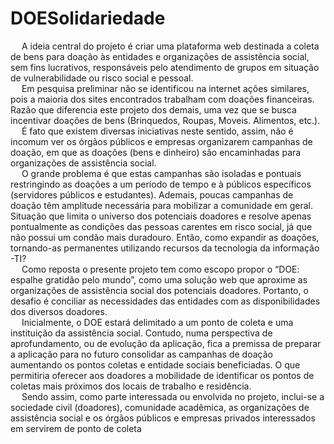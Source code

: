 # DOESolidariedade
<p>
&emsp; A ideia central do projeto é criar uma plataforma web destinada a coleta de bens para
doação às entidades e organizações de assistência social, sem fins lucrativos, responsáveis
pelo atendimento de grupos em situação de vulnerabilidade ou risco social e pessoal.
<br> &emsp; Em pesquisa preliminar não se identificou na internet ações similares, pois a maioria
dos sites encontrados trabalham com doações financeiras. Razão que diferencia este projeto
dos demais, uma vez que se busca incentivar doações de bens (Brinquedos, Roupas, Moveis.
Alimentos, etc.).
<br> &emsp; É fato que existem diversas iniciativas neste sentido, assim, não é incomum ver os
órgãos públicos e empresas organizarem campanhas de doação, em que as doações (bens e
dinheiro) são encaminhadas para organizações de assistência social.
<br> &emsp; O grande problema é que estas campanhas são isoladas e pontuais restringindo as
doações a um período de tempo e à públicos específicos (servidores públicos e estudantes).
 Ademais, poucas campanhas de doação têm amplitude necessária para mobilizar a
comunidade em geral. Situação que limita o universo dos potenciais doadores e resolve
apenas pontualmente as condições das pessoas carentes em risco social, já que não possui um
condão mais duradouro. Então, como expandir as doações, tornando-as permanentes
utilizando recursos da tecnologia da informação -TI?
<br> &emsp; Como reposta o presente projeto tem como escopo propor o “DOE: espalhe gratidão
pelo mundo”, como uma solução web que aproxime as organizações de assistência social dos
potenciais doadores. Portanto, o desafio é conciliar as necessidades das entidades com as
disponibilidades dos diversos doadores.
<br> &emsp; Inicialmente, o DOE estará delimitado a um ponto de coleta e uma instituição da
assistência social. Contudo, numa perspectiva de aprofundamento, ou de evolução da
aplicação, fica a premissa de preparar a aplicação para no futuro consolidar as campanhas de
doação aumentando os pontos coletas e entidade sociais beneficiadas. O que permitiria
oferecer aos doadores a mobilidade de identificar os pontos de coletas mais próximos dos
locais de trabalho e residência.
<br> &emsp; Sendo assim, como parte interessada ou envolvida no projeto, inclui-se a sociedade
civil (doadores), comunidade acadêmica, as organizações de assistência social e os órgãos
públicos e empresas privados interessados em servirem de ponto de coleta
</p>
